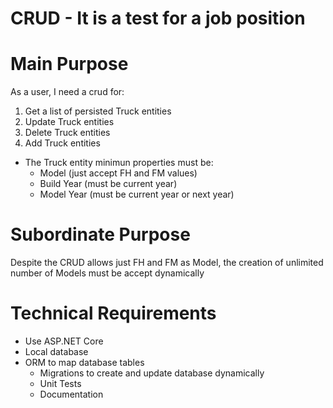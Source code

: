 # CRUD - It is a test for a job position

# Main Purpose
As a user, I need a crud for:
1. Get a list of persisted Truck entities
2. Update Truck entities
3. Delete Truck entities
4. Add Truck entities
  - The Truck entity minimun properties must be:
    - Model (just accept FH and FM values)
    - Build Year (must be current year)
    - Model Year (must be current year or next year)

# Subordinate Purpose
Despite the CRUD allows just FH and FM as Model, the creation of unlimited number of Models must be accept dynamically

# Technical Requirements
- Use ASP.NET Core
- Local database
- ORM to map database tables
  - Migrations to create and update database dynamically
  - Unit Tests
  - Documentation

